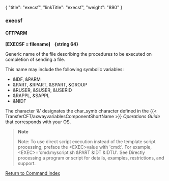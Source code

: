 {
    "title": "execsf",
    "linkTitle": "execsf",
    "weight": "890"
}<span id="execsf"></span>

### execsf

<span id="execsf_CFTPARM"></span>

#### CFTPARM

****[EXECSF = filename]
   {string
64}****

Generic name of the file describing the procedures to be executed on
completion of sending a file.

This name may include the following symbolic variables:

- &IDF, &PARM
- &PART, &RPART,
    &SPART, &GROUP
- &RUSER, &SUSER,
    &USERID
- &RAPPL, &SAPPL
- &NIDF

The character ‘&’ designates the char_symb character defined in
the {{< TransferCFT/axwayvariablesComponentShortName  >}} *Operations Guide* that corresponds with your OS.

> **Note**
>
> Note: To use direct script execution instead of the template script processing, preface the &lt;EXEC&gt;value with 'cmd:'. For example, &lt;EXEC&gt;='cmd:myscript.sh &PART &IDT &IDTU'. See Directly processing a program or script for details, examples, restrictions, and support.

[Return to Command index](../../)
